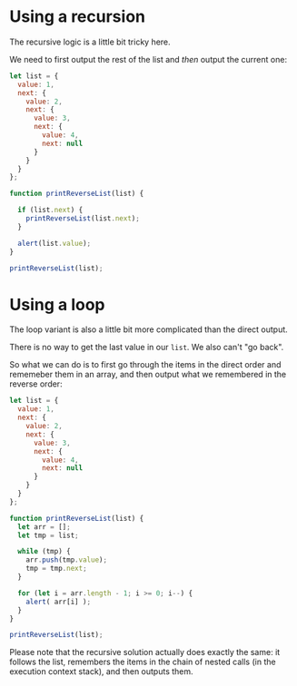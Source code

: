# Using a recursion

The recursive logic is a little bit tricky here.

We need to first output the rest of the list and *then* output the current one:

```js run
let list = {
  value: 1,
  next: {
    value: 2,
    next: {
      value: 3,
      next: {
        value: 4,
        next: null
      }
    }
  }
};

function printReverseList(list) {

  if (list.next) {
    printReverseList(list.next);
  }

  alert(list.value);
}

printReverseList(list);
```

# Using a loop

The loop variant is also a little bit more complicated than the direct output.

There is no way to get the last value in our `list`. We also can't "go back".

So what we can do is to first go through the items in the direct order and rememeber them in an array, and then output what we remembered in the reverse order:

```js run
let list = {
  value: 1,
  next: {
    value: 2,
    next: {
      value: 3,
      next: {
        value: 4,
        next: null
      }
    }
  }
};

function printReverseList(list) {
  let arr = [];
  let tmp = list;

  while (tmp) {
    arr.push(tmp.value);
    tmp = tmp.next;
  }

  for (let i = arr.length - 1; i >= 0; i--) {
    alert( arr[i] );
  }
}

printReverseList(list);
```

Please note that the recursive solution actually does exactly the same: it follows the list, remembers the items in the chain of nested calls (in the execution context stack), and then outputs them. 
